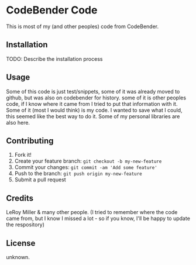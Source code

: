 # CodeBender Code

This is most of my (and other peoples) code from CodeBender.

## Installation

TODO: Describe the installation process

## Usage

Some of this code is just test/snippets, some of it was already moved to github, but was also on codebender for history. some of it is other peoples code, if I know where it came from I tried to put that information with it. Some of it (most I would think) is my code. I wanted to save what I could, this seemed like the best way to do it.
Some of my personal libraries are also here.

## Contributing

1. Fork it!
2. Create your feature branch: `git checkout -b my-new-feature`
3. Commit your changes: `git commit -am 'Add some feature'`
4. Push to the branch: `git push origin my-new-feature`
5. Submit a pull request

## Credits

LeRoy Miller & many other people. (I tried to remember where the code came from, but I know I missed a lot - so if you know, I'll be happy to update the respository)

## License
 unknown.
